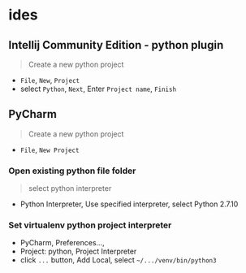 # ides

## Intellij Community Edition - python plugin

> Create a new python project

- `File`, `New`, `Project` 
- select `Python`, `Next`, Enter `Project name`, `Finish`

## PyCharm

> Create a new python project

- `File`, `New Project`

### Open existing python file folder

> select python interpreter

- Python Interpreter, Use specified interpreter, select Python 2.7.10

### Set virtualenv python project interpreter

- PyCharm, Preferences..., 
- Project: python, Project Interpreter
- click `...` button, Add Local, select `~/.../venv/bin/python3`
